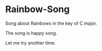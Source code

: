 # Rainbow-Song
Song about Rainbows in the key of C major.

The song is happy song.

Let me try another time.
